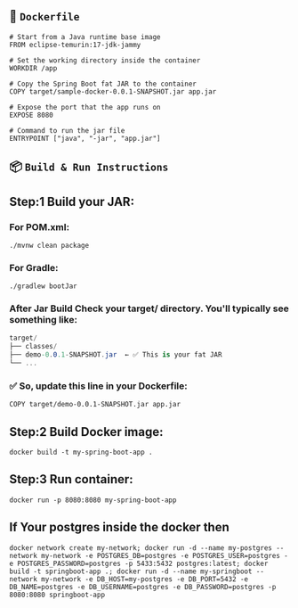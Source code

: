 ## 📄 `Dockerfile`
```
# Start from a Java runtime base image
FROM eclipse-temurin:17-jdk-jammy

# Set the working directory inside the container
WORKDIR /app

# Copy the Spring Boot fat JAR to the container
COPY target/sample-docker-0.0.1-SNAPSHOT.jar app.jar

# Expose the port that the app runs on
EXPOSE 8080

# Command to run the jar file
ENTRYPOINT ["java", "-jar", "app.jar"]

```

## 📦 `Build & Run Instructions`
## Step:1 Build your JAR:
### For POM.xml:
```
./mvnw clean package
```
### For Gradle:
```
./gradlew bootJar
```
### After Jar Build Check your target/ directory. You'll typically see something like:
```csharp
target/
├── classes/
├── demo-0.0.1-SNAPSHOT.jar  ← ✅ This is your fat JAR
└── ...
```
### ✅ So, update this line in your Dockerfile:
```
COPY target/demo-0.0.1-SNAPSHOT.jar app.jar
```
## Step:2 Build Docker image:
```
docker build -t my-spring-boot-app .
```
## Step:3 Run container:
```
docker run -p 8080:8080 my-spring-boot-app
```

## If Your postgres inside the docker then

```
docker network create my-network; docker run -d --name my-postgres --network my-network -e POSTGRES_DB=postgres -e POSTGRES_USER=postgres -e POSTGRES_PASSWORD=postgres -p 5433:5432 postgres:latest; docker build -t springboot-app .; docker run -d --name my-springboot --network my-network -e DB_HOST=my-postgres -e DB_PORT=5432 -e DB_NAME=postgres -e DB_USERNAME=postgres -e DB_PASSWORD=postgres -p 8080:8080 springboot-app
```
